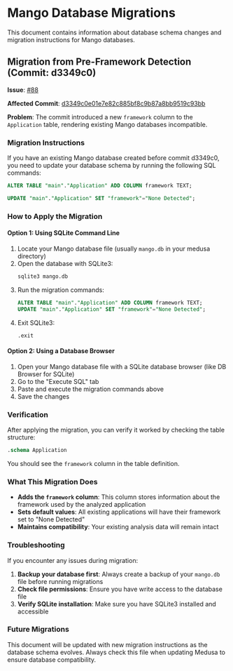 # Mango Database Migrations

This document contains information about database schema changes and migration instructions for Mango databases.

## Migration from Pre-Framework Detection (Commit: d3349c0)

**Issue**: [#88](https://github.com/Ch0pin/medusa/issues/88)

**Affected Commit**: [d3349c0e01e7e82c885bf8c9b87a8bb9519c93bb](https://github.com/Ch0pin/medusa/commit/d3349c0e01e7e82c885bf8c9b87a8bb9519c93bb)

**Problem**: The commit introduced a new `framework` column to the `Application` table, rendering existing Mango databases incompatible.

### Migration Instructions

If you have an existing Mango database created before commit d3349c0, you need to update your database schema by running the following SQL commands:

```sql
ALTER TABLE "main"."Application" ADD COLUMN framework TEXT;

UPDATE "main"."Application" SET "framework"="None Detected";
```

### How to Apply the Migration

#### Option 1: Using SQLite Command Line

1. Locate your Mango database file (usually `mango.db` in your medusa directory)
2. Open the database with SQLite3:
   ```bash
   sqlite3 mango.db
   ```
3. Run the migration commands:
   ```sql
   ALTER TABLE "main"."Application" ADD COLUMN framework TEXT;
   UPDATE "main"."Application" SET "framework"="None Detected";
   ```
4. Exit SQLite3:
   ```
   .exit
   ```

#### Option 2: Using a Database Browser

1. Open your Mango database file with a SQLite database browser (like DB Browser for SQLite)
2. Go to the "Execute SQL" tab
3. Paste and execute the migration commands above
4. Save the changes

### Verification

After applying the migration, you can verify it worked by checking the table structure:

```sql
.schema Application
```

You should see the `framework` column in the table definition.

### What This Migration Does

- **Adds the `framework` column**: This column stores information about the framework used by the analyzed application
- **Sets default values**: All existing applications will have their framework set to "None Detected"
- **Maintains compatibility**: Your existing analysis data will remain intact

### Troubleshooting

If you encounter any issues during migration:

1. **Backup your database first**: Always create a backup of your `mango.db` file before running migrations
2. **Check file permissions**: Ensure you have write access to the database file
3. **Verify SQLite installation**: Make sure you have SQLite3 installed and accessible

### Future Migrations

This document will be updated with new migration instructions as the database schema evolves. Always check this file when updating Medusa to ensure database compatibility.
